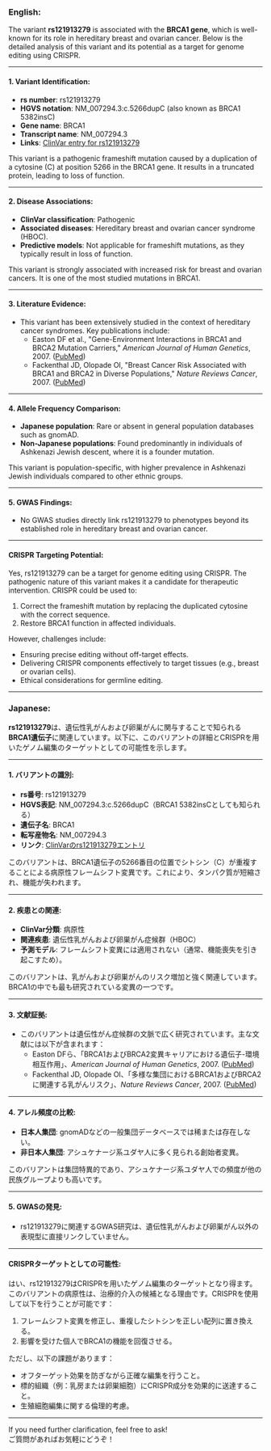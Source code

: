 ### English:
The variant **rs121913279** is associated with the **BRCA1 gene**, which is well-known for its role in hereditary breast and ovarian cancer. Below is the detailed analysis of this variant and its potential as a target for genome editing using CRISPR.

---

#### 1. Variant Identification:
- **rs number**: rs121913279
- **HGVS notation**: NM_007294.3:c.5266dupC (also known as BRCA1 5382insC)
- **Gene name**: BRCA1
- **Transcript name**: NM_007294.3
- **Links**: [ClinVar entry for rs121913279](https://www.ncbi.nlm.nih.gov/clinvar/variation/17661/)

This variant is a pathogenic frameshift mutation caused by a duplication of a cytosine (C) at position 5266 in the BRCA1 gene. It results in a truncated protein, leading to loss of function.

---

#### 2. Disease Associations:
- **ClinVar classification**: Pathogenic
- **Associated diseases**: Hereditary breast and ovarian cancer syndrome (HBOC).
- **Predictive models**: Not applicable for frameshift mutations, as they typically result in loss of function.

This variant is strongly associated with increased risk for breast and ovarian cancers. It is one of the most studied mutations in BRCA1.

---

#### 3. Literature Evidence:
- This variant has been extensively studied in the context of hereditary cancer syndromes. Key publications include:
  - Easton DF et al., "Gene-Environment Interactions in BRCA1 and BRCA2 Mutation Carriers," *American Journal of Human Genetics*, 2007. ([PubMed](https://pubmed.ncbi.nlm.nih.gov/17636409/))
  - Fackenthal JD, Olopade OI, "Breast Cancer Risk Associated with BRCA1 and BRCA2 in Diverse Populations," *Nature Reviews Cancer*, 2007. ([PubMed](https://pubmed.ncbi.nlm.nih.gov/17646833/))

---

#### 4. Allele Frequency Comparison:
- **Japanese population**: Rare or absent in general population databases such as gnomAD.
- **Non-Japanese populations**: Found predominantly in individuals of Ashkenazi Jewish descent, where it is a founder mutation.

This variant is population-specific, with higher prevalence in Ashkenazi Jewish individuals compared to other ethnic groups.

---

#### 5. GWAS Findings:
- No GWAS studies directly link rs121913279 to phenotypes beyond its established role in hereditary breast and ovarian cancer.

---

#### CRISPR Targeting Potential:
Yes, rs121913279 can be a target for genome editing using CRISPR. The pathogenic nature of this variant makes it a candidate for therapeutic intervention. CRISPR could be used to:
1. Correct the frameshift mutation by replacing the duplicated cytosine with the correct sequence.
2. Restore BRCA1 function in affected individuals.

However, challenges include:
- Ensuring precise editing without off-target effects.
- Delivering CRISPR components effectively to target tissues (e.g., breast or ovarian cells).
- Ethical considerations for germline editing.

---

### Japanese:
**rs121913279**は、遺伝性乳がんおよび卵巣がんに関与することで知られる**BRCA1遺伝子**に関連しています。以下に、このバリアントの詳細とCRISPRを用いたゲノム編集のターゲットとしての可能性を示します。

---

#### 1. バリアントの識別:
- **rs番号**: rs121913279
- **HGVS表記**: NM_007294.3:c.5266dupC（BRCA1 5382insCとしても知られる）
- **遺伝子名**: BRCA1
- **転写産物名**: NM_007294.3
- **リンク**: [ClinVarのrs121913279エントリ](https://www.ncbi.nlm.nih.gov/clinvar/variation/17661/)

このバリアントは、BRCA1遺伝子の5266番目の位置でシトシン（C）が重複することによる病原性フレームシフト変異です。これにより、タンパク質が短縮され、機能が失われます。

---

#### 2. 疾患との関連:
- **ClinVar分類**: 病原性
- **関連疾患**: 遺伝性乳がんおよび卵巣がん症候群（HBOC）
- **予測モデル**: フレームシフト変異には適用されない（通常、機能喪失を引き起こすため）。

このバリアントは、乳がんおよび卵巣がんのリスク増加と強く関連しています。BRCA1の中でも最も研究されている変異の一つです。

---

#### 3. 文献証拠:
- このバリアントは遺伝性がん症候群の文脈で広く研究されています。主な文献には以下が含まれます：
  - Easton DFら、「BRCA1およびBRCA2変異キャリアにおける遺伝子-環境相互作用」、*American Journal of Human Genetics*, 2007. ([PubMed](https://pubmed.ncbi.nlm.nih.gov/17636409/))
  - Fackenthal JD, Olopade OI、「多様な集団におけるBRCA1およびBRCA2に関連する乳がんリスク」、*Nature Reviews Cancer*, 2007. ([PubMed](https://pubmed.ncbi.nlm.nih.gov/17646833/))

---

#### 4. アレル頻度の比較:
- **日本人集団**: gnomADなどの一般集団データベースでは稀または存在しない。
- **非日本人集団**: アシュケナージ系ユダヤ人に多く見られる創始者変異。

このバリアントは集団特異的であり、アシュケナージ系ユダヤ人での頻度が他の民族グループよりも高いです。

---

#### 5. GWASの発見:
- rs121913279に関連するGWAS研究は、遺伝性乳がんおよび卵巣がん以外の表現型に直接リンクしていません。

---

#### CRISPRターゲットとしての可能性:
はい、rs121913279はCRISPRを用いたゲノム編集のターゲットとなり得ます。このバリアントの病原性は、治療的介入の候補となる理由です。CRISPRを使用して以下を行うことが可能です：
1. フレームシフト変異を修正し、重複したシトシンを正しい配列に置き換える。
2. 影響を受けた個人でBRCA1の機能を回復させる。

ただし、以下の課題があります：
- オフターゲット効果を防ぎながら正確な編集を行うこと。
- 標的組織（例：乳房または卵巣細胞）にCRISPR成分を効果的に送達すること。
- 生殖細胞編集に関する倫理的考慮。

---

If you need further clarification, feel free to ask!  
ご質問があればお気軽にどうぞ！